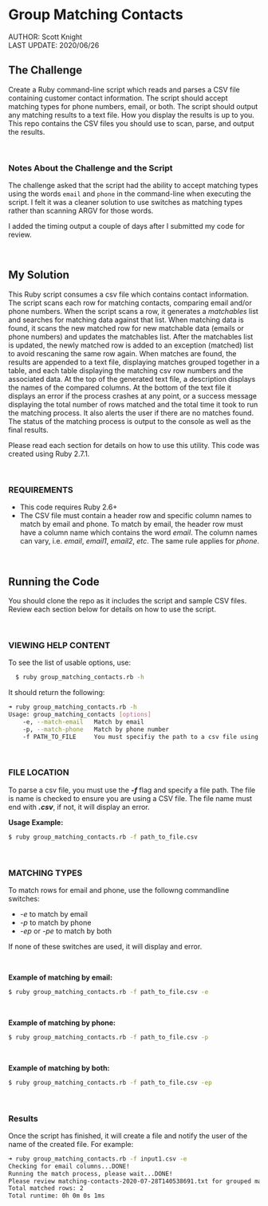 # Group Matching Contacts

<div>AUTHOR: Scott Knight</div>
<div>LAST UPDATE: 2020/06/26</div>

## The Challenge

Create a Ruby command-line script which reads and parses a CSV file containing customer contact information. The script should accept matching types for phone numbers, email, or both. The script should output any matching results to a text file. How you display the results is up to you. This repo contains the CSV files you should use to scan, parse, and output the results.

<br>

### Notes About the Challenge and the Script

The challenge asked that the script had the ability to accept matching types using the words `email` and `phone` in the command-line when executing the script. I felt it was a cleaner solution to use switches as matching types rather than scanning ARGV for those words.

I added the timing output a couple of days after I submitted my code for review.

<br>

## My Solution

This Ruby script consumes a csv file which contains contact information. The script scans each row for matching contacts, comparing email and/or phone numbers. When the script scans a row, it generates a *matchables* list and searches for matching data against that list. When matching data is found, it scans the new matched row for new matchable data (emails or phone numbers) and updates the matchables list. After the matchables list is updated, the newly matched row is added to an exception (matched) list to avoid rescaning the same row again. When matches are found, the results are appended to a text file, displaying matches grouped together in a table, and each table displaying the matching csv row numbers and the associated data. At the top of the generated text file, a description displays the names of the compared columns. At the bottom of the text file it displays an error if the process crashes at any point, or a success message displaying the total number of rows matched and the total time it took to run the matching process. It also alerts the user if there are no matches found. The status of the matching process is output to the console as well as the final results.

Please read each section for details on how to use this utility. This code was created using Ruby 2.7.1.

<br>

### REQUIREMENTS

* This code requires Ruby 2.6+
* The CSV file must contain a header row and specific column names to match by email and phone. To match by email, the header row must have a column name which contains the word *email*. The column names can vary, i.e. *email*, *email1*, *email2*, *etc*. The same rule applies for *phone*.

<br>

## Running the Code

You should clone the repo as it includes the script and sample CSV files. Review each section below for details on how to use the script.

<br>

### VIEWING HELP CONTENT

To see the list of usable options, use:

```zsh
  $ ruby group_matching_contacts.rb -h
```

It should return the following:

```sh
➜ ruby group_matching_contacts.rb -h
Usage: group_matching_contacts [options]
    -e, --match-email   Match by email
    -p, --match-phone   Match by phone number
    -f PATH_TO_FILE     You must specifiy the path to a csv file using: '-f path_to_file.csv'
```

<br>

### FILE LOCATION

To parse a csv file, you must use the ***-f*** flag and specify a file path. The file is name is checked to ensure you are using a CSV file. The file name must end with ***.csv***, if not, it will display an error.

**Usage Example:**

```zsh
$ ruby group_matching_contacts.rb -f path_to_file.csv
```

<br>

### MATCHING TYPES

To match rows for email and phone, use the followng commandline switches:

* *-e* to match by email
* *-p* to match by phone
* *-ep* or *-pe* to match by both

If none of these switches are used, it will display and error.

<br>

**Example of matching by email:**

```zsh
$ ruby group_matching_contacts.rb -f path_to_file.csv -e
```

<br>

**Example of matching by phone:**

```zsh
$ ruby group_matching_contacts.rb -f path_to_file.csv -p
```

<br>

**Example of matching by both:**

```zsh
$ ruby group_matching_contacts.rb -f path_to_file.csv -ep
```

<br>

### Results

Once the script has finished, it will create a file and notify the user of the name of the created file. For example:

```sh
➜ ruby group_matching_contacts.rb -f input1.csv -e
Checking for email columns...DONE!
Running the match process, please wait...DONE!
Please review matching-contacts-2020-07-28T140538691.txt for grouped matches.
Total matched rows: 2
Total runtime: 0h 0m 0s 1ms
```
